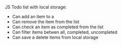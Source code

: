 JS Todo list with local storage:

* Can add an item to a 
* Can remove the item from the list 
* Can check an item as completed from the list
* Can filter items betwen all, completed, uncompleted
* Can save a delete items from local storage
